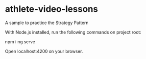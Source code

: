 # athlete-video-lessons
A sample to practice the Strategy Pattern

With Node.js installed, run the following commands on project root:

npm i
ng serve

Open localhost:4200 on your browser.
